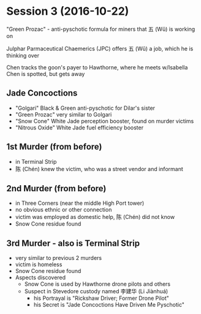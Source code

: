 # Session 3 (2016-10-22)

"Green Prozac" - anti-pyschotic formula for miners that 五 (Wǔ) is working on

Julphar Parmaceutical Chaemerics (JPC) offers 五 (Wǔ) a job, which he is thinking over

Chen tracks the goon's payer to Hawthorne, where he meets w/Isabella
Chen is spotted, but gets away

## Jade Concoctions
  - "Golgari" Black & Green anti-pyschotic for Dilar's sister
  - "Green Prozac" very similar to Golgari
  - "Snow Cone" White Jade perception booster, found on murder victims
  - "Nitrous Oxide" White Jade fuel efficiency booster

## 1st Murder (from before)
  - in Terminal Strip
  - 陈 (Chén) knew the victim, who was a street vendor and informant

## 2nd Murder (from before)
  - in Three Corners (near the middle High Port tower)
  - no obvious ethnic or other connection
  - victim was employed as domestic help, 陈 (Chén) did not know
  - Snow Cone residue found

## 3rd Murder - also is Terminal Strip
  - very similar to previous 2 murders
  - victim is homeless
  - Snow Cone residue found
  - Aspects discovered
    - Snow Cone is used by Hawthorne drone pilots and others
    - Suspect in Stevedore custody named 李建华 (Li Jiànhuá)
      - his Portrayal is "Rickshaw Driver; Former Drone Pilot"
      - his Secret is "Jade Concoctions Have Driven Me Pyschotic"

